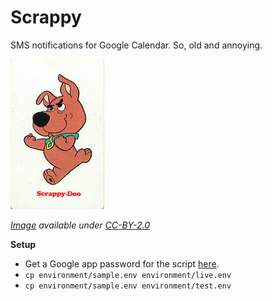 # Scrappy
SMS notifications for Google Calendar. So, old and annoying.

![Scrappy](scrappy-doo.jpg?raw=true "Puppy Power")

*[Image](https://www.flickr.com/photos/andertoons-cartoons/2970400962) available under [CC-BY-2.0](https://creativecommons.org/licenses/by/2.0/)*

__Setup__
 - Get a Google app password for the script [here](https://security.google.com/settings/security/apppasswords).
 - `cp environment/sample.env environment/live.env`
 - `cp environment/sample.env environment/test.env`
